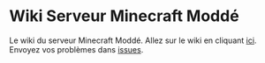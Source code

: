 # Wiki Serveur Minecraft Moddé
Le wiki du serveur Minecraft Moddé.
Allez sur le wiki en cliquant [ici](https://github.com/Reyshyram/Wiki-Serveur-Minecraft-Modde/wiki).
Envoyez vos problèmes dans [issues](https://github.com/Reyshyram/Wiki-Serveur-Minecraft-Modde/issues).
